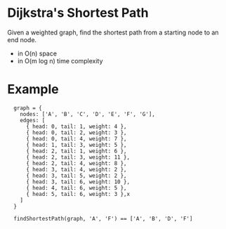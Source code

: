 # Dijkstra's Shortest Path

Given a weighted graph, find the shortest path from a starting node to an end node.

- in O(n) space
- in O(m log n) time complexity

# Example

```
  graph = {
    nodes: ['A', 'B', 'C', 'D', 'E', 'F', 'G'],
    edges: [
      { head: 0, tail: 1, weight: 4 },
      { head: 0, tail: 2, weight: 3 },
      { head: 0, tail: 4, weight: 7 },
      { head: 1, tail: 3, weight: 5 },
      { head: 2, tail: 1, weight: 6 },
      { head: 2, tail: 3, weight: 11 },
      { head: 2, tail: 4, weight: 8 },
      { head: 3, tail: 4, weight: 2 },
      { head: 3, tail: 5, weight: 2 },
      { head: 3, tail: 6, weight: 10 },
      { head: 4, tail: 6, weight: 5 },
      { head: 5, tail: 6, weight: 3 },x
    ]
  }

  findShortestPath(graph, 'A', 'F') == ['A', 'B', 'D', 'F']
```